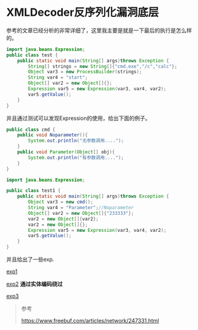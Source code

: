 # XMLDecoder反序列化漏洞底层

参考的文章已经分析的非常详细了，这里我主要是就是一下最后的执行是怎么样的。

```java
import java.beans.Expression;
public class test {
    public static void main(String[] args)throws Exception {
        String[] strings = new String[]{"cmd.exe","/c","calc"};
        Object var3 = new ProcessBuilder(strings);
        String var4 = "start";
        Object[] var2 = new Object[]{};
        Expression var5 = new Expression(var3, var4, var2);
        var5.getValue();
    }
}
```

并且通过测试可以发现Expression的使用，给出下面的例子。

```java
public class cmd {
    public void Noparameter(){
        System.out.println("无参数调用....");
    }
    public void Parameter(Object[] obj){
        System.out.println("有参数调用....");
    }
}
```

```java
import java.beans.Expression;

public class test1 {
    public static void main(String[] args)throws Exception {
        Object var3 = new cmd();
        String var4 = "Parameter";//Noparameter
        Object[] var2 = new Object[]{"233333"};
        var2 = new Object[]{var2};
        var2 = new Object[]{};
        Expression var5 = new Expression(var3, var4, var2);
        var5.getValue();
    }
}
```

并且给出了一些exp.

[exp1](./exp1.xml)

[exp2](./exp1.xml) **通过实体编码绕过**

[exp3](./exp1.xml)

>参考
>
>https://www.freebuf.com/articles/network/247331.html
